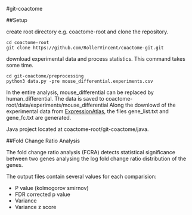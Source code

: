 #git-coactome


##Setup


create root directory e.g.  coactome-root  and clone the repository.
```
cd coactome-root
git clone https://github.com/RollerVincent/coactome-git.git
```

download experimental data and process statistics. This command takes some time.
```
cd git-coactome/preprocessing
python3 data.py -pre mouse_differential.experiments.csv
```
In the entire analysis, mouse_differential can be replaced by human_differential.
The data is saved to coactome-root/data/experiments/mouse_differential
Along the downlowd of the experimental data from [ExpressionAtlas](https://www.ebi.ac.uk/gxa/home), the files gene_list.txt and gene_fc.txt are generated.

Java project located at coactome-root/git-coactome/java.


##Fold Change Ratio Analysis

The fold change ratio analysis (FCRA) detects statistical significance between two genes analysing the log fold change ratio distribution of the genes.

The output files contain several values for each comparision:
* P value (kolmogorov smirnov)
* FDR corrected p value
* Variance 
* Variance z score



